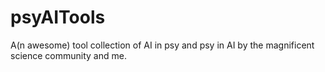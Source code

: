 # psyAITools
A(n awesome) tool collection of AI in psy and psy in AI by the magnificent science community and me.
